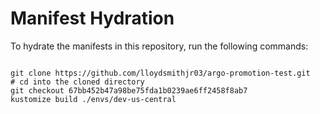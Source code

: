 
# Manifest Hydration

To hydrate the manifests in this repository, run the following commands:

```shell

git clone https://github.com/lloydsmithjr03/argo-promotion-test.git
# cd into the cloned directory
git checkout 67bb452b47a98be75fda1b0239ae6ff2458f8ab7
kustomize build ./envs/dev-us-central
```
